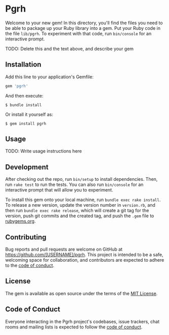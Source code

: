 # Pgrh

Welcome to your new gem! In this directory, you'll find the files you need to be able to package up your Ruby library into a gem. Put your Ruby code in the file `lib/pgrh`. To experiment with that code, run `bin/console` for an interactive prompt.

TODO: Delete this and the text above, and describe your gem

## Installation

Add this line to your application's Gemfile:

```ruby
gem 'pgrh'
```

And then execute:

    $ bundle install

Or install it yourself as:

    $ gem install pgrh

## Usage

TODO: Write usage instructions here

## Development

After checking out the repo, run `bin/setup` to install dependencies. Then, run `rake test` to run the tests. You can also run `bin/console` for an interactive prompt that will allow you to experiment.

To install this gem onto your local machine, run `bundle exec rake install`. To release a new version, update the version number in `version.rb`, and then run `bundle exec rake release`, which will create a git tag for the version, push git commits and the created tag, and push the `.gem` file to [rubygems.org](https://rubygems.org).

## Contributing

Bug reports and pull requests are welcome on GitHub at https://github.com/[USERNAME]/pgrh. This project is intended to be a safe, welcoming space for collaboration, and contributors are expected to adhere to the [code of conduct](https://github.com/[USERNAME]/pgrh/blob/master/CODE_OF_CONDUCT.md).

## License

The gem is available as open source under the terms of the [MIT License](https://opensource.org/licenses/MIT).

## Code of Conduct

Everyone interacting in the Pgrh project's codebases, issue trackers, chat rooms and mailing lists is expected to follow the [code of conduct](https://github.com/[USERNAME]/pgrh/blob/master/CODE_OF_CONDUCT.md).
